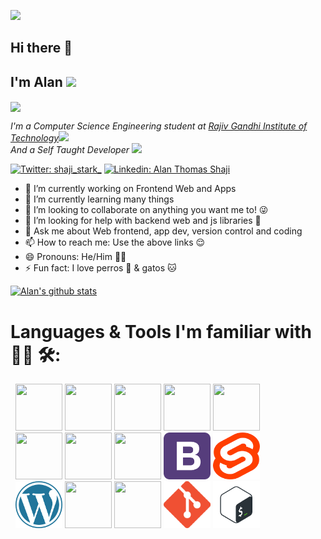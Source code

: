 ![](https://komarev.com/ghpvc/?username=shaji-stark&color=green&style=plastic)
## Hi there 👋
## I'm Alan <img src="https://media.giphy.com/media/vOX78lMCTEgZa/giphy.gif" width="50">

<img align='center' src="justagif.gif" width="500">

<p><em>I'm a Computer Science Engineering student at <a href="http://www.rit.ac.in">Rajiv Gandhi Institute of Technology</a><img src="https://media.giphy.com/media/fYSnHlufseco8Fh93Z/giphy.gif" width="30"></br>And a Self Taught Developer <img src="https://media.giphy.com/media/WUlplcMpOCEmTGBtBW/giphy.gif" width="30"> 
</em></p>

[![Twitter: shaji_stark_](https://img.shields.io/twitter/follow/shaji_stark_?style=social)](https://twitter.com/shaji_stark_)
[![Linkedin: Alan Thomas Shaji](https://img.shields.io/badge/Alan-Thomas-Shaji?style=flat-square&logo=Linkedin&logoColor=white&link=https://www.linkedin.com/in/alan-thomas-shaji)](https://www.linkedin.com/in/alan-thomas-shaji)


- 🔭 I’m currently working on Frontend Web and Apps
- 🌱 I’m currently learning many things 
- 👯 I’m looking to collaborate on anything you want me to! 😜
- 🤔 I’m looking for help with backend web and js libraries 🤔
- 💬 Ask me about Web frontend, app dev, version control and coding 
- 📫 How to reach me: Use the above links 😌
- 😄 Pronouns: He/Him 🏳️‍🌈
- ⚡ Fun fact: I love perros 🐶 & gatos 🐱


[![Alan's github stats](https://github-readme-stats.vercel.app/api?username=shaji-stark&theme=nightowl&show_icons=true)](https://github.com/anuraghazra/github-readme-stats)


# Languages & Tools I'm familiar with 👨‍💻 🛠:
<div class="row" style="display: flex;flex-wrap: wrap;padding: 0 4px;">
    <div class="column" style="flex: 75%;padding: 0 4px;">
        <img src="/images/c.webp" width="75" height="75">
        <img src="/images/cpp.png" width="75" height="75">
        <img src="/images/python.png" width="75" height="75">
        <img src="/images/dart.png" width="75" height="75">
        <img src="/images/java.png" width="75" height="75">
    </div>
    <div class="column" style="flex: 75%;padding: 0 4px;">
        <img src="/images/html.png" width="75" height="75">
        <img src="/images/css.png" width="75" height="75">
        <img src="/images/js-logo.png" width="75" height="75">
        <img src="/images/bootstrap.png" width="75" height="75">
        <img src="/images/svelte.png" width="75" height="75">
    </div>
    <div class="column" style="flex: 75%;padding: 0 4px;">
        <img src="/images/wordpress.png" width="75" height="75">
        <img src="/images/flutter.svg" width="75" height="75">
        <img src="/images/figma.svg" width="75" height="75">
        <img src="/images/git.png" width="75" height="75">
        <img src="/images/bash.png" width="75" height="75">
    </div>
</div>